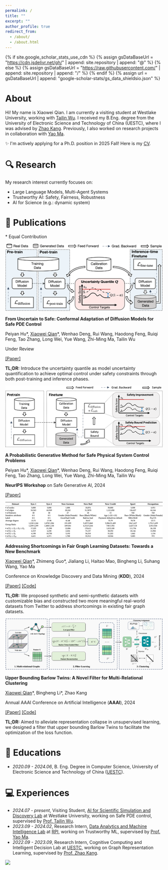 ```yaml
---
permalink: /
title: ""
excerpt: ""
author_profile: true
redirect_from: 
  - /about/
  - /about.html
---
```


{% if site.google_scholar_stats_use_cdn %}
{% assign gsDataBaseUrl = "https://cdn.jsdelivr.net/gh/" | append: site.repository | append: "@" %}
{% else %}
{% assign gsDataBaseUrl = "https://raw.githubusercontent.com/" | append: site.repository | append: "/" %}
{% endif %}
{% assign url = gsDataBaseUrl | append: "google-scholar-stats/gs_data_shieldsio.json" %}

<span class='anchor' id='about-me'></span>

# About
Hi! My name is Xiaowei Qian. I am currently a visiting student at Westlake University, working with [Tailin Wu](https://tailin.org/). I received my B.Eng. degree from the University of Electronic Science and Technology of China (UESTC), where I was advised by [Zhao Kang](https://scholar.google.com/citations?user=T_yCaN4AAAAJ&hl=en). Previously, I also worked on research projects in collaboration with [Yao Ma](https://scholar.google.com/citations?hl=en&user=wf9TTOIAAAAJ).

✨ I'm actively applying for a Ph.D. position in 2025 Fall! Here is my [CV](https://drive.google.com/file/d/1gG-U6Mi4fupyTgav2mgRP0oyNtFH_mkp/view?usp=drive_link).

# 🔍 Research
My research interest currently focuses on:
- Large Language Models, Multi-Agent Systems
- Trustworthy AI: Safety, Fairness, Robustness
- AI for Science (e.g.: dynamic system)

<!-- # 🔥 News

- *2024.05*: &nbsp;🎉🎉 Lorem ipsum dolor sit amet, consectetur adipiscing elit. Vivamus ornare aliquet ipsum, ac tempus justo dapibus sit amet. 
- *2023.12*: &nbsp;🎉🎉 Lorem ipsum dolor sit amet, consectetur adipiscing elit. Vivamus ornare aliquet ipsum, ac tempus justo dapibus sit amet.  -->

# 📝 Publications
\* Equal Contribution

<div class='paper-box'>
  <div class='paper-box-image'>
    <div>
      <img src='images/cover_SafeDiffCon.png' alt="sym" style="max-width: 100%; height: auto;">
    </div>
  </div>

  <div class='paper-box-text' markdown="1">

  **From Uncertain to Safe: Conformal Adaptation of Diffusion Models for Safe PDE Control**

  Peiyan Hu\*, <u>Xiaowei Qian</u>\*, Wenhao Deng, Rui Wang, Haodong Feng, Ruiqi Feng, Tao Zhang, Long Wei, Yue Wang, Zhi-Ming Ma, Tailin Wu

  Under Review

  [[Paper]](https://arxiv.org/pdf/2502.02205)

  **TL;DR:** Introduce the uncertainty quantile as model uncertainty quantification to achieve optimal control under safety constraints through both post-training and inference phases.
  </div>
</div>


<div class='paper-box'>
  <div class='paper-box-image'>
    <div>
      <img src='images/cover_nips24.png' alt="sym" style="max-width: 100%; height: auto;">
    </div>
  </div>
  
  <div class='paper-box-text' markdown="1">

  **A Probabilistic Generative Method for Safe Physical System Control Problems**

  Peiyan Hu\*, <u>Xiaowei Qian</u>\*, Wenhao Deng, Rui Wang, Haodong Feng, Ruiqi Feng, Tao Zhang, Long Wei, Yue Wang, Zhi-Ming Ma, Tailin Wu

  **NeurIPS Workshop** on Safe Generative AI, 2024

  [[Paper]](https://openreview.net/pdf?id=OkPDLLNLnM)
  </div>
</div>


<div class='paper-box'>
  <div class='paper-box-image'>
    <div>
      <img src='images/cover_KDD24.png' alt="sym" style="max-width: 100%; height: auto;">
    </div>
  </div>

  <div class='paper-box-text' markdown="1">

  **Addressing Shortcomings in Fair Graph Learning Datasets: Towards a New Benchmark**

  <u>Xiaowei Qian</u>\*, Zhimeng Guo\*, Jialiang Li, Haitao Mao, Bingheng Li, Suhang Wang, Yao Ma

  Conference on Knowledge Discovery and Data Mining (**KDD**), 2024

  [[Paper]](https://arxiv.org/pdf/2403.06017) [[Code]](https://github.com/XweiQ/Benchmark-GraphFairness)

  **TL;DR:** We proposed synthetic and semi-synthetic datasets with customizable bias and constructed two more meaningful real-world datasets from Twitter to address shortcomings in existing fair graph datasets.
  </div>
</div>


<div class='paper-box'>
  <div class='paper-box-image'>
    <div>
      <img src='images/cover_AAAI24.png' alt="sym" style="max-width: 100%; height: auto;">
    </div>
  </div>
  
  <div class='paper-box-text' markdown="1">

  **Upper Bounding Barlow Twins: A Novel Filter for Multi-Relational Clustering**

  <u>Xiaowei Qian</u>\*, Bingheng Li\*, Zhao Kang

  Annual AAAI Conference on Artificial Intelligence (**AAAI**), 2024

  [[Paper]](https://arxiv.org/abs/2312.14066) [[Code]](https://github.com/XweiQ/BTGF)

  **TL;DR:** Aimed to alleviate representation collapse in unsupervised learning, we designed a filter that upper bounding Barlow Twins to facilitate the optimization of the loss function. 
  </div>
</div>


<!-- [Project](https://scholar.google.com/citations?view_op=view_citation&hl=zh-CN&user=DhtAFkwAAAAJ&citation_for_view=DhtAFkwAAAAJ:ALROH1vI_8AC) <strong><span class='show_paper_citations' data='DhtAFkwAAAAJ:ALROH1vI_8AC'></span></strong>

- Lorem ipsum dolor sit amet, consectetur adipiscing elit. Vivamus ornare aliquet ipsum, ac tempus justo dapibus sit amet. 
</div>
</div> -->

<!-- - [Lorem ipsum dolor sit amet, consectetur adipiscing elit. Vivamus ornare aliquet ipsum, ac tempus justo dapibus sit amet](https://github.com), A, B, C, **CVPR 2020** -->

<!-- # 🎖 Honors and Awards
- *2021.10* Lorem ipsum dolor sit amet, consectetur adipiscing elit. Vivamus ornare aliquet ipsum, ac tempus justo dapibus sit amet. 
- *2021.09* Lorem ipsum dolor sit amet, consectetur adipiscing elit. Vivamus ornare aliquet ipsum, ac tempus justo dapibus sit amet.  -->

# 📖 Educations
- *2020.09 - 2024.06*, B. Eng. Degree in Computer Science, University of Electronic Science and Technology of China ([UESTC](https://www.uestc.edu.cn/)).

<!-- # 💬 Invited Talks
- *2021.06*, Lorem ipsum dolor sit amet, consectetur adipiscing elit. Vivamus ornare aliquet ipsum, ac tempus justo dapibus sit amet. 
- *2021.03*, Lorem ipsum dolor sit amet, consectetur adipiscing elit. Vivamus ornare aliquet ipsum, ac tempus justo dapibus sit amet.  \| [\[video\]](https://github.com/) -->

# 💻 Experiences
- *2024.07 - present*, Visiting Student, [AI for Scientific Simulation and Discovery Lab](https://ai4s.lab.westlake.edu.cn/) at Westlake University, working on Safe PDE control, supervised by [Prof. Tailin Wu](https://tailin.org/).
- *2023.09 - 2024.02*, Research Intern, [Data Analytics and Machine Intelligence Lab](https://dami-lab.github.io/) at [RPI](https://www.rpi.edu/), working on Trustworthy ML, supervised by [Prof. Yao Ma](https://scholar.google.com/citations?hl=en&user=wf9TTOIAAAAJ).
- *2022.09 - 2023.09*, Research Intern, Cognitive Computing and Intelligent Decision Lab at [UESTC](https://www.uestc.edu.cn/), working on Graph Representation Learning, supervised by [Prof. Zhao Kang](https://scholar.google.com/citations?user=T_yCaN4AAAAJ&hl=en).


<dl><a href="https://clustrmaps.com/site/1c267"  title="Visit tracker"><img src="//www.clustrmaps.com/map_v2.png?d=kgDgySmuZpxpjnpa9VzLMQ8yFEnQrKJAL7xI-aLopRc&cl=ffffff" /></a></dl>